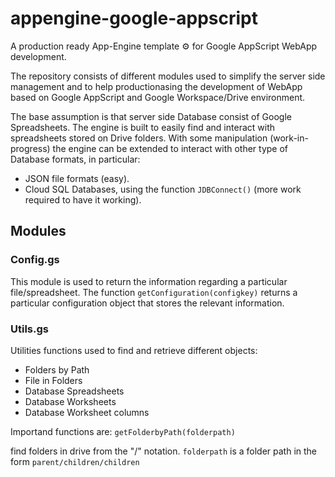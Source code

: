# appengine-google-appscript
A production ready App-Engine template ⚙️ for Google AppScript WebApp development. 

The repository consists of different modules used to simplify the server side management and to help productionasing the development of WebApp based on Google AppScript and Google Workspace/Drive environment. 

The base assumption is that server side Database consist of Google Spreadsheets. The engine is built to easily find and interact with spreadsheets stored on Drive folders. With some manipulation (work-in-progress) the engine can be extended to interact with other type of Database formats, in particular:
- JSON file formats (easy).
- Cloud SQL Databases, using the function ```JDBConnect()``` (more work required to have it working).

## Modules

### Config.gs
This module is used to return the information regarding a particular file/spreadsheet. The function ```getConfiguration(configkey)``` returns a particular configuration object that stores the relevant information.

### Utils.gs
Utilities functions used to find and retrieve different objects:
- Folders by Path
- File in Folders
- Database Spreadsheets
- Database Worksheets
- Database Worksheet columns

Importand functions are:
```getFolderbyPath(folderpath)```

find folders in drive from the "/" notation. ```folderpath``` is a folder path in the form ```parent/children/children``` 
